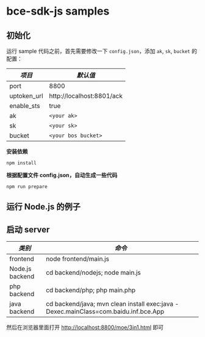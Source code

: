 # bce-sdk-js samples

## 初始化

运行 sample 代码之前，首先需要修改一下 `config.json`，添加 `ak`, `sk`, `bucket` 的配置：

|*项目*|*默认值*|
|-------|--------|
|port|8800|
|uptoken_url|http://localhost:8801/ack|
|enable_sts|true|
|ak|`<your ak>`|
|sk|`<your sk>`|
|bucket|`<your bos bucket>`|

**安装依赖**

```
npm install
```

**根据配置文件 config.json，自动生成一些代码**

```
npm run prepare
```

## 运行 Node.js 的例子
## 启动 server

|*类别*|*命令*|
|------|------|
|frontend|node frontend/main.js|
|Node.js backend|cd backend/nodejs; node main.js|
|php backend|cd backend/php; php main.php|
|java backend|cd backend/java; mvn clean install exec:java -Dexec.mainClass=com.baidu.inf.bce.App|

然后在浏览器里面打开 <http://localhost:8800/moe/3in1.html> 即可


